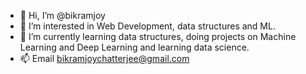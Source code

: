 - 👋 Hi, I’m @bikramjoy
- 👀 I’m interested in Web Development, data structures and ML.
- 🌱 I’m currently learning data structures, doing projects on Machine Learning and Deep Learning and learning data science.
- 📫 Email bikramjoychatterjee@gmail.com
